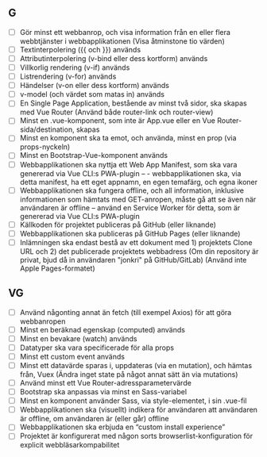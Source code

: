 ## G
- [ ] Gör minst ett webbanrop, och visa information från en eller flera webbtjänster i webbapplikationen (Visa    åtminstone tio värden)
- [ ] Textinterpolering ({{ och }}) används
- [ ] Attributinterpolering (v-bind eller dess kortform) används
- [ ] Villkorlig rendering (v-if) används
- [ ] Listrendering (v-for) används
- [ ] Händelser (v-on eller dess kortform) används
- [ ] v-model (och värdet som matas in) används
- [ ] En Single Page Application, bestående av minst två sidor, ska skapas med Vue Router (Använd både router-link och router-view)
- [ ] Minst en .vue-komponent, som inte är App.vue eller en Vue Router-sida/destination, skapas
- [ ] Minst en komponent ska ta emot, och använda, minst en prop (via props-nyckeln)
- [ ] Minst en Bootstrap-Vue-komponent används
- [ ] Webbapplikationen ska nyttja ett Web App Manifest, som ska vara genererad via Vue CLI:s PWA-plugin – - webbapplikationen ska, via detta manifest, ha ett eget appnamn, en egen temafärg, och egna ikoner
- [ ] Webbapplikationen ska fungera offline, och all information, inklusive informationen som hämtats med GET-anropen, måste gå att se även när användaren är offline – använd en Service Worker för detta, som är genererad via Vue CLI:s PWA-plugin
- [ ] Källkoden för projektet publiceras på GitHub (eller liknande)
- [ ] Webbapplikationen ska publiceras på GitHub Pages (eller liknande)
- [ ] Inlämningen ska endast bestå av ett dokument med 1) projektets Clone URL och 2) det publicerade projektets webbadress (Om din repository är privat, bjud då in användaren "jonkri" på GitHub/GitLab) (Använd inte Apple Pages-formatet)

## VG

- [ ] Använd någonting annat än fetch (till exempel Axios) för att göra webbanropen
- [ ] Minst en beräknad egenskap (computed) används
- [ ] Minst en bevakare (watch) används
- [ ] Datatyper ska vara specificerade för alla props
- [ ] Minst ett custom event används
- [ ] Minst ett datavärde sparas i, uppdateras (via en mutation), och hämtas från, Vuex (Ändra inget state på något annat sätt än via mutations)
- [ ] Använd minst ett Vue Router-adressparametervärde
- [ ] Bootstrap ska anpassas via minst en Sass-variabel
- [ ] Minst en komponent använder Sass, via style-elementet, i sin .vue-fil
- [ ] Webbapplikationen ska (visuellt) indikera för användaren att användaren är offline, om användaren är (eller går) offline
- [ ] Webbapplikationen ska erbjuda en “custom install experience” 
- [ ] Projektet är konfigurerat med någon sorts browserlist-konfiguration för explicit webbläsarkompabilitet
